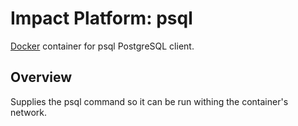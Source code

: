# Impact Platform: psql
[Docker](https://www.docker.com/) container for psql PostgreSQL client.

## Overview
Supplies the psql command so it can be run withing the container's network.